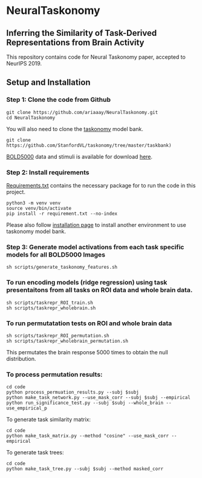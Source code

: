 # NeuralTaskonomy
## Inferring the Similarity of Task-Derived Representations from Brain Activity
This repository contains code for Neural Taskonomy paper, accepted to NeurIPS 2019.

## Setup and Installation
### Step 1: Clone the code from Github
```
git clone https://github.com/ariaaay/NeuralTaskonomy.git
cd NeuralTaskonomy
```
You will also need to clone the [taskonomy](https://github.com/StanfordVL/taskonomy/tree/master/taskbank) model bank.
```
git clone https://github.com/StanfordVL/taskonomy/tree/master/taskbank)
```
[BOLD5000](https://bold5000.github.io/) data and stimuli is available for download [here](https://bold5000.github.io/download.html).

### Step 2: Install requirements
[Requirements.txt](https://github.com/ariaaay/NeuralTaskonomy/blob/master/requirements.txt) contains the necessary package for to run the code in this project.
```
python3 -m venv venv
source venv/bin/activate
pip install -r requirement.txt --no-index
```
Please also follow [installation page](https://github.com/StanfordVL/taskonomy/tree/master/taskbank#installation) to install another environment to use taskonomy model bank.

### Step 3: Generate model activations from each task specific models for all BOLD5000 Images
```
sh scripts/generate_taskonomy_features.sh
```

### To run encoding models (ridge regression) using task presentaitons from all tasks on ROI data and whole brain data.
```
sh scripts/taskrepr_ROI_train.sh
sh scripts/taskrepr_wholebrain.sh
```

### To run permutatation tests on ROI and whole brain data
```
sh scripts/taskrepr_ROI_permutation.sh
sh scripts/taskrepr_wholebrain_permutation.sh
```
This permutates the brain response 5000 times to obtain the null distribution.

### To process permutation results:
```
cd code
python process_permuation_results.py --subj $subj
python make_task_network.py --use_mask_corr --subj $subj --empirical
python run_significance_test.py --subj $subj --whole_brain --use_empirical_p
```

To generate task similarity matrix:
```
cd code
python make_task_matrix.py --method "cosine" --use_mask_corr --empirical
```

To generate task trees:
```
cd code
python make_task_tree.py --subj $subj --method masked_corr
```
